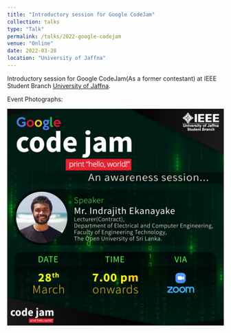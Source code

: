 ```yaml
---
title: "Introductory session for Google CodeJam"
collection: talks
type: "Talk"
permalink: /talks/2022-google-codejam
venue: "Online"
date: 2022-03-28
location: "University of Jaffna"
---
```


Introductory session for Google CodeJam(As a former contestant) at IEEE Student Branch [University of Jaffna](https://www.jfn.ac.lk/).

Event Photographs:
<p float="left">
  <img src="../images/2022-google-codejam.jpg" alt="Introductory session for Google CodeJam by indrajith" />
</p>


